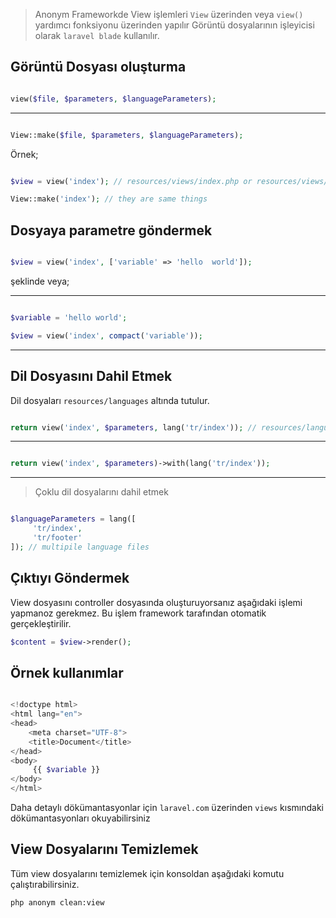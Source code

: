 >Anonym Frameworkde View işlemleri `View` üzerinden veya `view()` yardımcı fonksiyonu üzerinden yapılır
>Görüntü dosyalarının işleyicisi olarak `laravel blade` kullanılır.

Görüntü Dosyası oluşturma
------------

```php

view($file, $parameters, $languageParameters);

```

-------------------

```php

View::make($file, $parameters, $languageParameters);

```

Örnek;

```php

$view = view('index'); // resources/views/index.php or resources/views/index.blade.php

View::make('index'); // they are same things

```

Dosyaya parametre göndermek
----------

```php

$view = view('index', ['variable' => 'hello  world']);
```

şeklinde veya;

--------------

```php

$variable = 'hello world';

$view = view('index', compact('variable'));

```

*************


Dil Dosyasını Dahil Etmek
-----------

Dil dosyaları `resources/languages` altında tutulur.


```php

return view('index', $parameters, lang('tr/index')); // resources/languages/tr/index.php

```

-------------

```php

return view('index', $parameters)->with(lang('tr/index'));

```

--------------------------

>Çoklu dil dosyalarını dahil etmek

```php

$languageParameters = lang([
     'tr/index',
     'tr/footer'
]); // multipile language files

```
Çıktıyı Göndermek
--------

View dosyasını controller dosyasında oluşturuyorsanız aşağıdaki işlemi yapmanoz gerekmez. Bu işlem framework tarafından otomatik gerçekleştirilir.

```php
$content = $view->render();
```


Örnek kullanımlar
----------------



```php

<!doctype html>
<html lang="en">
<head>
    <meta charset="UTF-8">
    <title>Document</title>
</head>
<body>
     {{ $variable }}
</body>
</html>


```

Daha detaylı dökümantasyonlar için `laravel.com` üzerinden `views` kısmındaki dökümantasyonları okuyabilirsiniz


View Dosyalarını Temizlemek
-------------

Tüm view dosyalarını temizlemek için konsoldan aşağıdaki komutu çalıştırabilirsiniz.


```sh
php anonym clean:view
```